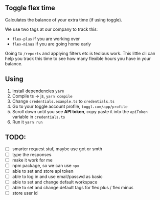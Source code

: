 ## Toggle flex time
Calculates the balance of your extra time (if using toggle).

We use two tags at our company to track this:
- `flex-plus` if you are working over
- `flex-minus` if you are going home early

Going to `/reports` and applying filters etc is tedious work.
This little cli can help you track this time to see how many flexible hours you have in your balance.  


## Using
1. Install dependencies `yarn`
2. Compile ts -> js, `yarn compile`
3. Change `credentials.example.ts` to `credentials.ts`
4. Go to your toggle account profile, `toggl.com/app/profile`
5. Scroll down until you see **API token**, copy paste it into the `apiToken` variable in `credentials.ts`
6. Run it `yarn run` 

## TODO:

- [ ] smarter request stuf, maybe use got or smth
- [ ] type the responses
- [ ] make it work for me
- [ ] npm package, so we can use `npx`
- [ ] able to set and store api token
- [ ] able to log in and use email/passwd as basic
- [ ] able to set and change default workspace
- [ ] able to set and change default tags for flex plus / flex minus
- [ ] store user id